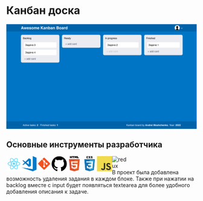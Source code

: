 #  Канбан доска

<img align="center" alt="Канбанчик" src="https://github.com/AndrewMosh/Kanban-board/blob/master/src/kanban.png/">

## Основные инструменты разработчика

<img align="left" alt="React" width="40px" src="https://github.com/AndrewMosh/AndrewMosh/blob/main/icons/react.png"/>
<img align="left" alt="VS" width="40px" src="https://github.com/AndrewMosh/AndrewMosh/blob/main/icons/vs-code.png"/>
<img align="left" alt="Git" width="40px" src="https://github.com/AndrewMosh/AndrewMosh/blob/main/icons/git.png"/>
<img align="left" alt="GitHub" width="40px" src="https://github.com/AndrewMosh/AndrewMosh/blob/main/icons/github.png"/>
<img align="left" alt="HTML5" width="40px" src="https://github.com/AndrewMosh/AndrewMosh/blob/main/icons/html5.png"/>
<img align="left" alt="СSS3" width="40px" src="https://github.com/AndrewMosh/AndrewMosh/blob/main/icons/css3.png"/>
<img align="left" alt="JS" width="40px" src="https://github.com/AndrewMosh/AndrewMosh/blob/main/icons/javascript.png"/>
<img align="left" alt="redux" width="40px" src="https://github.com/AndrewMosh/AndrewMosh/blob/main/icons/redux-icon.svg"/>
<br/>
<br/>
В проект  была добавлена возможность удаления задания в каждом блоке. Также при нажатии на backlog вместе с input  будет появляться textearea для более удобного  добавления описания к задаче.

